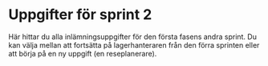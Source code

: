 Uppgifter för sprint 2
======================

Här hittar du alla inlämningsuppgifter för den första fasens andra
sprint. Du kan välja mellan att fortsätta på lagerhanteraren från
den förra sprinten eller att börja på en ny uppgift (en
reseplanerare).